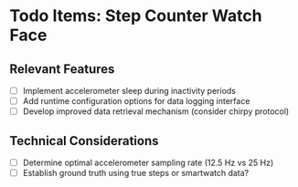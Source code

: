 # Todo Items: Step Counter Watch Face

## Relevant Features

- [ ] Implement accelerometer sleep during inactivity periods
- [ ] Add runtime configuration options for data logging interface
- [ ] Develop improved data retrieval mechanism (consider chirpy protocol)

## Technical Considerations

- [ ] Determine optimal accelerometer sampling rate (12.5 Hz vs 25 Hz)
- [ ] Establish ground truth using true steps or smartwatch data?
